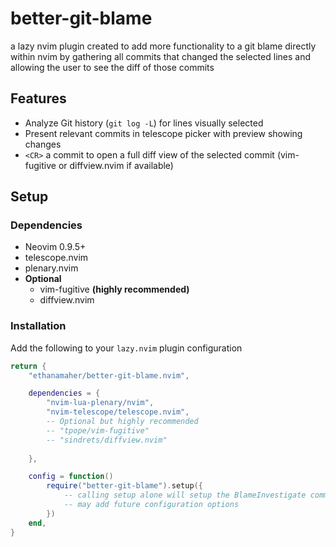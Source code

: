 # better-git-blame
a lazy nvim plugin created to add more functionality to a git blame directly within nvim by gathering all commits that changed the selected lines and allowing the user to see the diff of those commits

## Features
* Analyze Git history (`git log -L`) for lines visually selected
* Present relevant commits in telescope picker with preview showing changes
* `<CR>` a commit to open a full diff view of the selected commit (vim-fugitive or diffview.nvim if available)

## Setup
### Dependencies
* Neovim 0.9.5+
* telescope.nvim
* plenary.nvim
* **Optional**
    * vim-fugitive **(highly recommended)**
    * diffview.nvim
### Installation
Add the following to your `lazy.nvim` plugin configuration
```lua
return {
    "ethanamaher/better-git-blame.nvim",

    dependencies = {
        "nvim-lua-plenary/nvim",
        "nvim-telescope/telescope.nvim",
        -- Optional but highly recommended
        -- "tpope/vim-fugitive"
        -- "sindrets/diffview.nvim"
    
    },

    config = function()
        require("better-git-blame").setup({
            -- calling setup alone will setup the BlameInvestigate command used to preview git history
            -- may add future configuration options
        })
    end,
}
```
